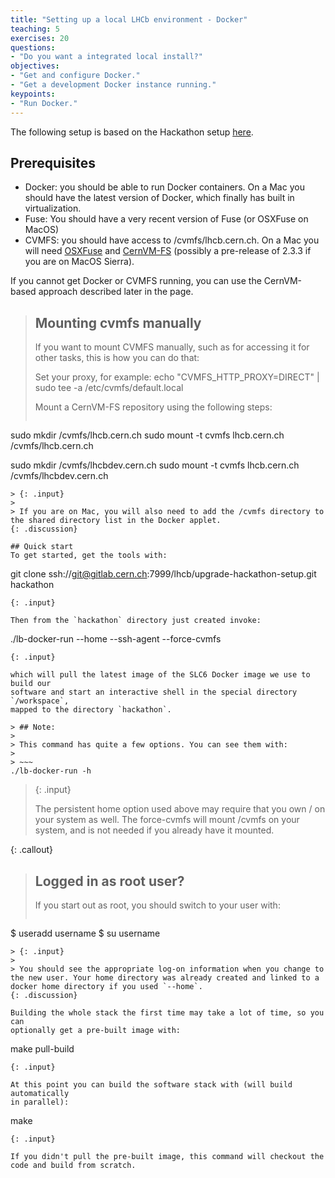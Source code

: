 ```yaml
---
title: "Setting up a local LHCb environment - Docker"
teaching: 5
exercises: 20
questions:
- "Do you want a integrated local install?"
objectives:
- "Get and configure Docker."
- "Get a development Docker instance running."
keypoints:
- "Run Docker."
---
```


The following setup is based on the Hackathon setup [here](https://gitlab.cern.ch/lhcb/upgrade-hackathon-setup).

## Prerequisites
* Docker: you should be able to run Docker containers. On a Mac you should have the latest version of Docker, which finally has built in virtualization.
* Fuse: You should have a very recent version of Fuse (or OSXFuse on MacOS)
* CVMFS: you should have access to /cvmfs/lhcb.cern.ch. On a Mac you will need [OSXFuse](http://osxfuse.github.io/) and [CernVM-FS](http://cernvm.cern.ch/portal/filesystem/cvmfs-2.3) (possibly a pre-release of 2.3.3 if you are on MacOS Sierra).

If you cannot get Docker or CVMFS running, you can use
the CernVM-based approach described later in the page.

> ## Mounting cvmfs manually
>
> If you want to mount CVMFS manually, such as for accessing it for other tasks, this is how you can do that:
>
> Set your proxy, for example: echo "CVMFS_HTTP_PROXY=DIRECT" | sudo tee -a /etc/cvmfs/default.local
>
> Mount a CernVM-FS repository using the following steps:
> 
> ~~~
sudo mkdir /cvmfs/lhcb.cern.ch
sudo mount -t cvmfs lhcb.cern.ch /cvmfs/lhcb.cern.ch

sudo mkdir /cvmfs/lhcbdev.cern.ch
sudo mount -t cvmfs lhcb.cern.ch /cvmfs/lhcbdev.cern.ch
~~~
> {: .input}
> 
> If you are on Mac, you will also need to add the /cvmfs directory to the shared directory list in the Docker applet.
{: .discussion}

## Quick start
To get started, get the tools with:

~~~
git clone ssh://git@gitlab.cern.ch:7999/lhcb/upgrade-hackathon-setup.git hackathon
~~~
{: .input}

Then from the `hackathon` directory just created invoke:

~~~
./lb-docker-run --home --ssh-agent --force-cvmfs
~~~
{: .input}

which will pull the latest image of the SLC6 Docker image we use to build our
software and start an interactive shell in the special directory `/workspace`,
mapped to the directory `hackathon`.

> ## Note:
>
> This command has quite a few options. You can see them with:
> 
> ~~~
./lb-docker-run -h
~~~
> {: .input}
> 
> The persistent home option used above may require that you own /<username> on your system as well.
> The force-cvmfs will mount /cvmfs on your system, and is not needed if you already have it mounted.
>
{: .callout}

> ## Logged in as root user?
>
> If you start out as root, you should switch to your user with:
> 
> ~~~
$ useradd username
$ su username
~~~
> {: .input}
> 
> You should see the appropriate log-on information when you change to the new user. Your home directory was already created and linked to a docker home directory if you used `--home`.
{: .discussion}

Building the whole stack the first time may take a lot of time, so you can
optionally get a pre-built image with:

~~~
make pull-build
~~~
{: .input}

At this point you can build the software stack with (will build automatically
in parallel):

~~~
make
~~~
{: .input}

If you didn't pull the pre-built image, this command will checkout the
code and build from scratch.


